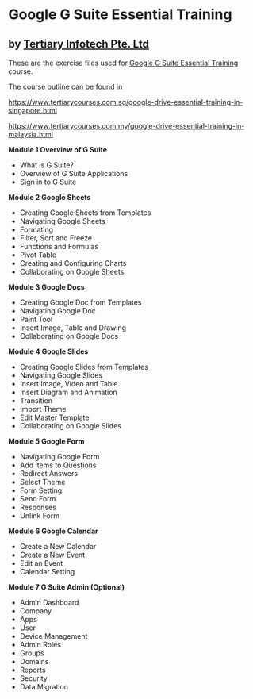 # Google G Suite Essential Training
## by [Tertiary Infotech Pte. Ltd](https://www.tertiarycourses.com.sg/)

These are the exercise files used for [Google G Suite Essential Training](https://www.tertiarycourses.com.sg/google-drive-essential-training-in-singapore.html) course. 

The course outline can be found in 

https://www.tertiarycourses.com.sg/google-drive-essential-training-in-singapore.html

https://www.tertiarycourses.com.my/google-drive-essential-training-in-malaysia.html

<p><strong>Module 1 Overview of G Suite</strong></p>
<ul>
<li>What is G Suite?</li>
<li>Overview of G Suite Applications</li>
<li>Sign in to G Suite</li>
</ul>
<p><strong>Module 2 Google Sheets</strong></p>
<ul>
<li>Creating Google Sheets from Templates</li>
<li>Navigating Google Sheets</li>
<li>Formating</li>
<li>Filter, Sort and Freeze</li>
<li>Functions and Formulas</li>
<li>Pivot Table</li>
<li>Creating and Configuring Charts</li>
<li>Collaborating on Google Sheets</li>
</ul>
<p><strong>Module 3 Google Docs</strong></p>
<ul>
<li>Creating Google Doc from Templates</li>
<li>Navigating Google Doc</li>
<li>Paint Tool</li>
<li>Insert Image, Table and Drawing</li>
<li>Collaborating on Google Docs</li>
</ul>
<p><strong>Module 4 Google Slides</strong></p>
<ul>
<li>Creating Google Slides from Templates</li>
<li>Navigating Google Slides</li>
<li>Insert Image, Video and Table</li>
<li>Insert Diagram and Animation</li>
<li>Transition</li>
<li>Import Theme</li>
<li>Edit Master Template&nbsp;</li>
<li>Collaborating on Google Slides</li>
</ul>
<p><strong>Module 5 Google Form</strong></p>
<ul>
<li>Navigating Google Form</li>
<li>Add items to Questions</li>
<li>Redirect Answers</li>
<li>Select Theme</li>
<li>Form Setting</li>
<li>Send Form</li>
<li>Responses</li>
<li>Unlink Form</li>
</ul>
<p><strong>Module 6 Google Calendar</strong></p>
<ul>
<li>Create a New Calendar</li>
<li>Create a New Event</li>
<li>Edit an Event</li>
<li>Calendar Setting</li>
</ul>
<p><strong>Module 7 G Suite Admin (Optional)</strong></p>
<ul>
<li>Admin Dashboard</li>
<li>Company</li>
<li>Apps</li>
<li>User</li>
<li>Device Management</li>
<li>Admin Roles</li>
<li>Groups</li>
<li>Domains</li>
<li>Reports</li>
<li>Security</li>
<li>Data Migration</li>
</ul>





